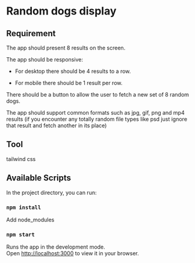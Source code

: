 # Random dogs display

## Requirement

The app should present 8 results on the screen.

The app should be responsive:

- For desktop there should be 4 results to a row.

- For mobile there should be 1 result per row.

There should be a button to allow the user to fetch a new set of 8 random dogs.

The app should support common formats such as jpg, gif, png and mp4 results (if you encounter any totally random file types like psd just ignore that result and fetch another in its place)

## Tool

tailwind css

## Available Scripts

In the project directory, you can run:

### `npm install`

Add node_modules

### `npm start`

Runs the app in the development mode.\
Open [http://localhost:3000](http://localhost:3000) to view it in your browser.
